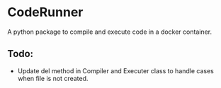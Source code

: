 # CodeRunner
A python package to compile and execute code in a docker container.

## Todo:
- Update del method in Compiler and Executer class to handle cases when file is not created.